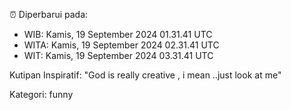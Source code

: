 ⏰ Diperbarui pada:
- WIB: Kamis, 19 September 2024 01.31.41 UTC
- WITA: Kamis, 19 September 2024 02.31.41 UTC
- WIT: Kamis, 19 September 2024 03.31.41 UTC

Kutipan Inspiratif:
"God is really creative , i mean ..just look at me"


Kategori: funny

